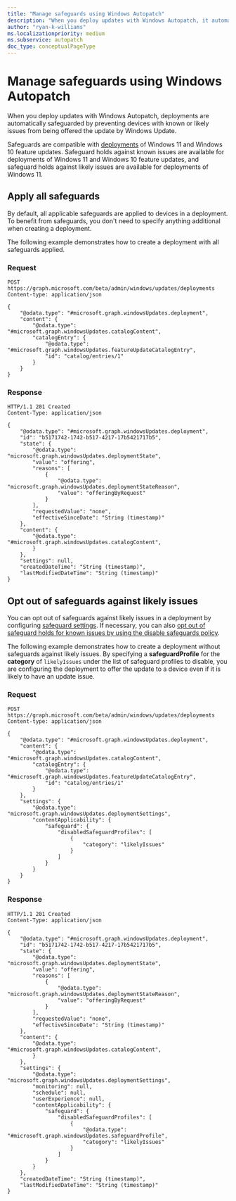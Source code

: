 ```yaml
---
title: "Manage safeguards using Windows Autopatch"
description: "When you deploy updates with Windows Autopatch, it automatically prevents devices with issues from being offered the update."
author: "ryan-k-williams"
ms.localizationpriority: medium
ms.subservice: autopatch
doc_type: conceptualPageType
---
```


# Manage safeguards using Windows Autopatch

When you deploy updates with Windows Autopatch, deployments are automatically safeguarded by preventing devices with known or likely issues from being offered the update by Windows Update.

Safeguards are compatible with [deployments](/graph/windowsupdates-deployments) of Windows 11 and Windows 10 feature updates. Safeguard holds against known issues are available for deployments of Windows 11 and Windows 10 feature updates, and safeguard holds against likely issues are available for deployments of Windows 11.

## Apply all safeguards

By default, all applicable safeguards are applied to devices in a deployment. To benefit from safeguards, you don't need to specify anything additional when creating a deployment.

The following example demonstrates how to create a deployment with all safeguards applied.

### Request

```http
POST https://graph.microsoft.com/beta/admin/windows/updates/deployments
Content-type: application/json

{
    "@odata.type": "#microsoft.graph.windowsUpdates.deployment",
    "content": {
        "@odata.type": "#microsoft.graph.windowsUpdates.catalogContent",
        "catalogEntry": {
            "@odata.type": "#microsoft.graph.windowsUpdates.featureUpdateCatalogEntry",
            "id": "catalog/entries/1"
        }
    }
}
```

### Response

```http
HTTP/1.1 201 Created
Content-Type: application/json

{
    "@odata.type": "#microsoft.graph.windowsUpdates.deployment",
    "id": "b5171742-1742-b517-4217-17b5421717b5",
    "state": {
        "@odata.type": "microsoft.graph.windowsUpdates.deploymentState",
        "value": "offering",
        "reasons": [
            {
                "@odata.type": "microsoft.graph.windowsUpdates.deploymentStateReason",
                "value": "offeringByRequest"
            }
        ],
        "requestedValue": "none",
        "effectiveSinceDate": "String (timestamp)"
    },
    "content": {
        "@odata.type": "#microsoft.graph.windowsUpdates.catalogContent",
        }
    },
    "settings": null,
    "createdDateTime": "String (timestamp)",
    "lastModifiedDateTime": "String (timestamp)"
}
```

## Opt out of safeguards against likely issues

You can opt out of safeguards against likely issues in a deployment by configuring [safeguard settings](/graph/api/resources/windowsupdates-safeguardsettings). If necessary, you can also [opt out of safeguard holds for known issues by using the disable safeguards policy](/windows/deployment/update/safeguard-opt-out).

The following example demonstrates how to create a deployment without safeguards against likely issues. By specifying a **safeguardProfile** for the **category** of `likelyIssues` under the list of safeguard profiles to disable, you are configuring the deployment to offer the update to a device even if it is likely to have an update issue.

### Request

```http
POST https://graph.microsoft.com/beta/admin/windows/updates/deployments
Content-type: application/json

{
    "@odata.type": "#microsoft.graph.windowsUpdates.deployment",
    "content": {
        "@odata.type": "#microsoft.graph.windowsUpdates.catalogContent",
        "catalogEntry": {
            "@odata.type": "#microsoft.graph.windowsUpdates.featureUpdateCatalogEntry",
            "id": "catalog/entries/1"
        }
    },
    "settings": {
        "@odata.type": "microsoft.graph.windowsUpdates.deploymentSettings",
        "contentApplicability": {
            "safeguard": {
                "disabledSafeguardProfiles": [
                    {
                        "category": "likelyIssues"
                    }
                ]
            }
        }
    }
}
```

### Response

```http
HTTP/1.1 201 Created
Content-Type: application/json

{
    "@odata.type": "#microsoft.graph.windowsUpdates.deployment",
    "id": "b5171742-1742-b517-4217-17b5421717b5",
    "state": {
        "@odata.type": "microsoft.graph.windowsUpdates.deploymentState",
        "value": "offering",
        "reasons": [
            {
                "@odata.type": "microsoft.graph.windowsUpdates.deploymentStateReason",
                "value": "offeringByRequest"
            }
        ],
        "requestedValue": "none",
        "effectiveSinceDate": "String (timestamp)"
    },
    "content": {
        "@odata.type": "#microsoft.graph.windowsUpdates.catalogContent",
        }
    },
    "settings": {
        "@odata.type": "microsoft.graph.windowsUpdates.deploymentSettings",
        "monitoring": null,
        "schedule": null,
        "userExperience": null,
        "contentApplicability": {
            "safeguard": {
                "disabledSafeguardProfiles": [
                    {
                        "@odata.type": "#microsoft.graph.windowsUpdates.safeguardProfile",
                        "category": "likelyIssues"
                    }
                ]
            }
        }
    },
    "createdDateTime": "String (timestamp)",
    "lastModifiedDateTime": "String (timestamp)"
}
```
